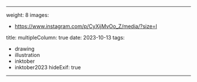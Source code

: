 
---
weight: 8
images:
- https://www.instagram.com/p/CyXijMvOo_Z/media/?size=l

title:
multipleColumn: true
date: 2023-10-13
tags:
- drawing
- illustration
- inktober
- inktober2023
hideExif: true
---

